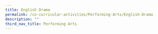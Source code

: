 ```yaml
---
title: English Drama
permalink: /co-curricular-activities/Performing-Arts/English-Drama
description: ""
third_nav_title: Performing Arts
---
```

